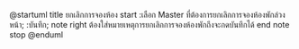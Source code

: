 @startuml
title ยกเลิกการจองห้อง
start
:เลือก Master ที่ต้องการยกเลิกการจองห้องพักล่วงหน้า;
:บันทึก;
note right
ต้องใส่หมายเหตุการยกเลิกการจองห้องพักถึงจะกดบันทึกได้
end note
stop
@enduml